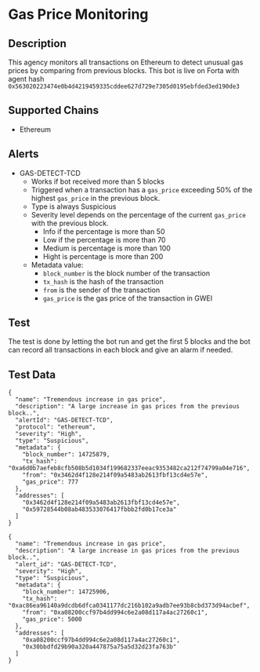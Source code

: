 # Gas Price Monitoring

## Description

This agency monitors all transactions on Ethereum to detect unusual gas prices by comparing from previous blocks. This bot is live on Forta with agent hash `0x563020223474e0b4d4219459335cddee627d729e7305d0195ebfded3ed190de3`

## Supported Chains

- Ethereum

## Alerts

- GAS-DETECT-TCD
  - Works if bot received more than 5 blocks
  - Triggered when a transaction has a `gas_price` exceeding 50% of the highest `gas_price` in the previous block.
  - Type is always Suspicious
  - Severity level depends on the percentage of the current `gas_price` with the previous block.
    - Info if the percentage is more than 50
    - Low if the percentage is more than 70
    - Medium is percentage is more than 100
    - Hight is percentage is more than 200
  - Metadata value:
    - `block_number` is the block number of the transaction
    - `tx_hash` is the hash of the transaction
    - `from` is the sender of the transaction
    - `gas_price` is the gas price of the transaction in GWEI

## Test
The test is done by letting the bot run and get the first 5 blocks and the bot can record all transactions in each block and give an alarm if needed.

## Test Data
```
{
  "name": "Tremendous increase in gas price",
  "description": "A large increase in gas prices from the previous block..",
  "alertId": "GAS-DETECT-TCD",
  "protocol": "ethereum",
  "severity": "High",
  "type": "Suspicious",
  "metadata": {
    "block_number": 14725879,
    "tx_hash": "0xa6d0b7aefeb8cfb508b5d1034f199682337eeac9353482ca212f74799a04e716",
    "from": "0x3462d4f128e214f09a5483ab2613fbf13cd4e57e",
    "gas_price": 777
  },
  "addresses": [
    "0x3462d4f128e214f09a5483ab2613fbf13cd4e57e",
    "0x59728544b08ab483533076417fbbb2fd0b17ce3a"
  ]
}
```

```
{
  "name": "Tremendous increase in gas price",
  "description": "A large increase in gas prices from the previous block..",
  "alert_id": "GAS-DETECT-TCD",
  "severity": "High",
  "type": "Suspicious",
  "metadata": {
    "block_number": 14725906,
    "tx_hash": "0xac86ea96140a9dcdb6dfca0341177dc216b102a9adb7ee93b8cbd373d94acbef",
    "from": "0xa08200ccf97b4dd994c6e2a08d117a4ac27260c1",
    "gas_price": 5000
  },
  "addresses": [
    "0xa08200ccf97b4dd994c6e2a08d117a4ac27260c1",
    "0x30bbdfd29b90a320a447875a75a5d32d23fa763b"
  ]
}
```
